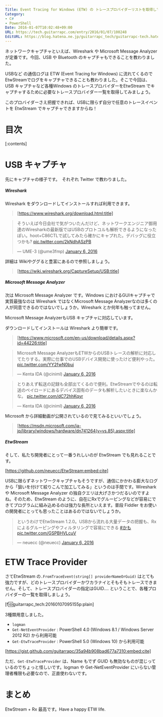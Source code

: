 ```yaml
---
Title: Event Tracing for Windows (ETW) の トレースプロバイダーリストを取得してみる
Category:
- C#
- PowerShell
Date: 2016-01-07T10:02:48+09:00
URL: https://tech.guitarrapc.com/entry/2016/01/07/100248
EditURL: https://blog.hatena.ne.jp/guitarrapc_tech/guitarrapc-tech.hatenablog.com/atom/entry/6653586347151997065
---
```


ネットワークキャプチャといえば、Wireshark や Microsoft Message Analyzer が定番です。今回、USB や Bluetooth のキャプチャもできることを教わりました。

USBなど の通信ログは ETW (Event Tracing for Windows) に流れてくるのでEtwStreamでログをキャプチャできることも教わりました。そこで今回は、USB キャプチャなど各種Windows のトレースプロバイダーをEtwStream でキャプチャするために必要なトレースプロバイダー一覧を取得してみましょう。

このプロバイダーさえ把握できれば、USBに限らず自分で任意のトレースイベントを EtwStream でキャプチャできますからね！

# 目次

[:contents]

# USB キャプチャ

先にキャプチャの様子です。　それぞれ Twitter で教わりました。

##### Wireshark

Wireshark をダウンロードしてインストールすれば利用できます。

> [https://www.wireshark.org/download.html:title]

<blockquote class="twitter-tweet" lang="en"><p lang="ja" dir="ltr">そういえば今日会社で気がついたんだけど、ネットワークエンジニア御用達のWiresharkの最新版ではUSBのプロトコルも解析できるようになったぽい。hoot+C86CTLで試してみたら確かにキャプれた。デバッグに役立つかも? <a href="https://t.co/2kNdhASzPB">pic.twitter.com/2kNdhASzPB</a></p>&mdash; UME-3 (@ume3fmp) <a href="https://twitter.com/ume3fmp/status/684757652912521216">January 6, 2016</a></blockquote>
<script async src="//platform.twitter.com/widgets.js" charset="utf-8"></script>

詳細は Wikiやググると豊富にあるので参照しましょう。

> [https://wiki.wireshark.org/CaptureSetup/USB:title]


##### Microsoft Message Analyzer

次は Microsoft Message Analyzer です。Windows におけるGUIキャプチャで実質最強なのは Wireshark ではなくMicrosoft Message Analyzerなのは多くの人が同意できるのではないでしょうか。Wireshark とか何年も触ってません。

Microsoft Message AnalyzerもUSB キャプチャに対応しています。

ダウンロードしてインストールは Wireshark より簡単です。

> [https://www.microsoft.com/en-us/download/details.aspx?id=44226:title]

<blockquote class="twitter-tweet" lang="en"><p lang="ja" dir="ltr">Microsoft Message AnalyzerもETWからのUSBトレースの解析に対応してたりする。実際に仕事でのUSBデバイス開発に使ったけど便利やった。 <a href="https://t.co/YY2fwN0buj">pic.twitter.com/YY2fwN0buj</a></p>&mdash; Kenta IDA (@ciniml) <a href="https://twitter.com/ciniml/status/684790513552068609">January 6, 2016</a></blockquote>
<script async src="//platform.twitter.com/widgets.js" charset="utf-8"></script>

<blockquote class="twitter-tweet" lang="en"><p lang="ja" dir="ltr">とりあえず転送の記録も全部出てくるので便利。EtwStreamでやるのは転送のペイロードにあるデバイス固有のデータも解析したいときに楽なんかな。 <a href="https://t.co/dC72hhKqyr">pic.twitter.com/dC72hhKqyr</a></p>&mdash; Kenta IDA (@ciniml) <a href="https://twitter.com/ciniml/status/684791701278298113">January 6, 2016</a></blockquote>
<script async src="//platform.twitter.com/widgets.js" charset="utf-8"></script>

Microsoft から詳細動画が公開されているので見てみるといいでしょう。

> [https://msdn.microsoft.com/ja-jp/library/windows/hardware/dn741264(v=vs.85).aspx:title]


##### EtwStream

そして、私たち開発者にとって一番うれしいのが EtwStream でも見れることです。

[https://github.com/neuecc/EtwStream:embed:cite]

USBに限らずネットワークキャプチャもそうですが、通信にかかわる膨大なログから「狙いを付けて絞りこんで加工してみる」というのは手間です。Wireshark や Microsoft Message Analyzer の独自クエリは大げさかつだるいのですよね。そのため、EtwStream のように、自在にRxでグルーピングなどが容易にできてプログラムに組み込めるのは強力な長所といえます。普段 Fiddler をお使いの開発者にとっても思ったことはあるのではないでしょうか。

<blockquote class="twitter-tweet" lang="en"><p lang="ja" dir="ltr">というわけでEtwStream 1.2.0。USBから流れる大量データの把握も、Rxによるグルーピングやフィルタリングで容易にできる <a href="https://twitter.com/hashtag/%E3%81%8B%E3%82%82?src=hash">#かも</a> <a href="https://t.co/GSPBHVLcuV">pic.twitter.com/GSPBHVLcuV</a></p>&mdash; neuecc (@neuecc) <a href="https://twitter.com/neuecc/status/684803738037436416">January 6, 2016</a></blockquote>
<script async src="//platform.twitter.com/widgets.js" charset="utf-8"></script>

# ETW Trace Provider

さてEtwStream の```.FromTraceEvent(string[] providerNameOrGuid)``` はとても強力ですが、どのトレースプロバイダーかワカラナイとそもそもトレースできません。そして、トレースプロバイダーの指定はGUID.... ということで、各種プロバイダーの一覧を取得しましょう。

[f:id:guitarrapc_tech:20160107095155p:plain]

3種類用意しました。

- ```logman```
- ```Get-NetEventProvider``` : PowerShell 4.0 (Windows 8.1 / Windows Server 2012 R2) から利用可能
- ```Get-EtwTraceProvider``` : PowerShell 5.0 (Windows 10) から利用可能

[https://gist.github.com/guitarrapc/35a94b908bad677a7310:embed:cite]


ただ、```Get-EtwTraceProvider``` は、Name もでず GUID も無効なものが混じっているのでちょっと怪しいです。logman や Get-NetEventProvider にいらない管理者権限も必要なので、正直使わないです。

# まとめ

EtwStream + Rx 最高です。Have a happy ETW life.
